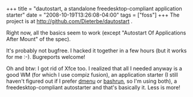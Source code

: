 +++
title = "dautostart, a standalone freedesktop-compliant application starter"
date = "2008-10-19T13:26:08-04:00"
tags = ["foss"]
+++
The project is at <a href="http://github.com/Dieterbe/dautostart" title="http://github.com/Dieterbe/dautostart">http://github.com/Dieterbe/dautostart</a> .</p>

<p>Right now, all the basics seem to work (except "Autostart Of Applications After Mount" of the spec).<br />

It's probably not bugfree.  I hacked it together in a few hours (but it works for me :-).   Bugreports welcome!<br />

<!--more--></p>

<p>Oh and btw: I got rid of Xfce too.  I realized that all I needed anyway is a good WM (for which I use compiz fusion), an application starter (I still haven't figured out if I prefer <a href="http://www.suckless.org/programs/dmenu.html">dmenu</a> or <a href="http://bbs.archlinux.org/viewtopic.php?id=56283">bashrun</a>, so I'm using both), a freedesktop-compliant autostarter and that's basically it.  Less is more!</p>
